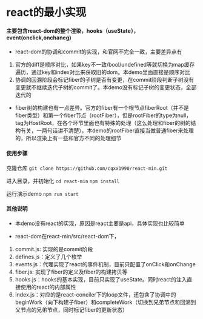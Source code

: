 # react的最小实现
#### 主要包含react-dom的整个渲染，hooks（useState），event(onclick,onchaneg)
+ react-dom的协调和commit的实现，和官网不完全一致，主要差异点有
 1. 官方的diff是顺序对比，如果key不一致/bool/undefined等就切换为map缓存遍历，通过key和index对比来获取旧的dom。本demo里面直接是顺序对比
 2. 协调的回溯阶段会标记fiber的子树是否有变更，在commit阶段判断子树没有变更就不继续迭代子树的commit了。本demo没有标记子树的变更状态，全部迭代的

+ fiber树的构建也有一点差异。官方的fiber有一个根节点fiberRoot（并不是fiber类型）和第一个fiber节点（rootFiber），但是rootFiber的type为null，tag为HostRoot，在各个环节里面也有特殊的处理（这么处理和fiber的树的结构有关，一两句话讲不清楚）。本demo的rootFiber直接当做普通fiber来处理的，所以渲染上有一些和官方不同的处理细节

#### 使用步骤
克隆仓库
`git clone https://github.com/cqxx1990/react-min.git`

进入目录，并初始化
`cd react-min`
`npm install`

运行演示demo
``npm run start``

#### 其他说明
+ 本demo没有react的实现，原因是react主要是api，具体实现也比较简单

+ react-dom在react-min/src/react-dom下，

 1. commit.js: 实现的是commit阶段
 2. defines.js：定义了几个枚举
 3. events.js：代理实现了react的事件机制，目前只配置了onClick和onChange
 4. fiber.js: 实现了fiber的定义及fiber的构建拷贝等
 5. hooks.js：hooks的基本实现，目前只实现了useState。同时react的注入直接使用的react的内部属性
 6. index.js：对应的是react-conciler下的loop文件，还包含了协调中的beginWork（向下构建子fiber）和completeWork（切换到兄弟节点和回溯到父节点的兄弟节点，同时标记fiber的更新状态）